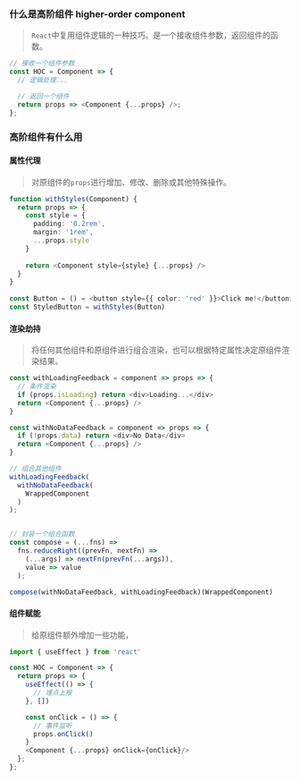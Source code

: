 ### 什么是高阶组件 higher-order component

>`React`中复用组件逻辑的一种技巧。是一个接收组件参数，返回组件的函数。

```ts
// 接收一个组件参数
const HOC = Component => {
  // 逻辑处理...

  // 返回一个组件
  return props => <Component {...props} />;
};
```

### 高阶组件有什么用

#### 属性代理

>对原组件的`props`进行增加、修改、删除或其他特殊操作。

```ts
function withStyles(Component) {
  return props => {
    const style = {
      padding: '0.2rem',
      margin: '1rem',
      ...props.style
    }
 
    return <Component style={style} {...props} />
  }
}
 
const Button = () = <button style={{ color: 'red' }}>Click me!</button>
const StyledButton = withStyles(Button)
```

#### 渲染劫持

>将任何其他组件和原组件进行组合渲染，也可以根据特定属性决定原组件渲染结果。

```ts
const withLoadingFeedback = component => props => {
  // 条件渲染
  if (props.isLoading) return <div>Loading...</div>
  return <Component {...props} />
}

const withNoDataFeedback = component => props => {
  if (!props.data) return <div>No Data</div>
  return <Component {...props} />
}

// 组合其他组件
withLoadingFeedback(
  withNoDataFeedback(
    WrappedComponent
  )
);


// 封装一个组合函数
const compose = (...fns) =>
  fns.reduceRight((prevFn, nextFn) =>
    (...args) => nextFn(prevFn(...args)),
    value => value
  );

compose(withNoDataFeedback, withLoadingFeedback)(WrappedComponent)
```


#### 组件赋能

>给原组件额外增加一些功能，

```ts
import { useEffect } from 'react'

const HOC = Component => {
  return props => {
    useEffect(() => {
      // 埋点上报
    }, [])

    const onClick = () => {
      // 事件监听
      props.onClick()
    }
    <Component {...props} onClick={onClick}/>
  };
};
```